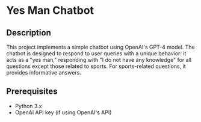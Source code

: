 # Yes Man Chatbot

## Description
This project implements a simple chatbot using OpenAI's GPT-4 model. The chatbot is designed to respond to user queries with a unique behavior: it acts as a "yes man," responding with "I do not have any knowledge" for all questions except those related to sports. For sports-related questions, it provides informative answers.

## Prerequisites
- Python 3.x
- OpenAI API key (if using OpenAI's API)
